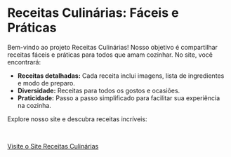 <h1>Receitas Culinárias: Fáceis e Práticas</h1>

<p>Bem-vindo ao projeto Receitas Culinárias! Nosso objetivo é compartilhar receitas fáceis e práticas para todos que amam cozinhar. No site, você encontrará:</p>
<ul>
    <li><strong>Receitas detalhadas:</strong> Cada receita inclui imagens, lista de ingredientes e modo de preparo.
    <li><strong>Diversidade:</strong> Receitas para todos os gostos e ocasiões.
    <li><strong>Praticidade:</strong> Passo a passo simplificado para facilitar sua experiência na cozinha.
</ul>

<p>Explore nosso site e descubra receitas incríveis:</p>

<br>

<a href="https://victoria-macedo.github.io/projeto-receitas/projeto/index.html">Visite o Site Receitas Culinárias</a>


